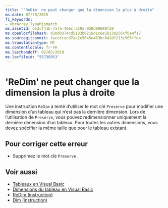 ```yaml
---
title: "'ReDim' ne peut changer que la dimension la plus à droite"
ms.date: 07/20/2015
f1_keywords:
- vbrArray_TypeMismatch
ms.assetid: d53cf41b-7a7a-466c-a29a-920d99698fa9
ms.openlocfilehash: d20d0374cd5183b6216d1c6e5b138256cf0a4f17
ms.sourcegitcommit: facefcacd7ae2e5645e463bc841df213c505ffd4
ms.translationtype: MT
ms.contentlocale: fr-FR
ms.lasthandoff: 02/05/2019
ms.locfileid: "55738953"
---
```

# <a name="redim-can-only-change-the-right-most-dimension"></a>'ReDim' ne peut changer que la dimension la plus à droite
Une instruction `ReDim` a tenté d’utiliser le mot clé `Preserve` pour modifier une dimension d’un tableau qui n’est pas la dernière dimension. Lors de l’utilisation de `Preserve`, vous pouvez redimensionner uniquement la dernière dimension d’un tableau. Pour toutes les autres dimensions, vous devez spécifier la même taille que pour le tableau existant.  
  
## <a name="to-correct-this-error"></a>Pour corriger cette erreur  
  
-   Supprimez le mot clé `Preserve` .  
  
## <a name="see-also"></a>Voir aussi
- [Tableaux en Visual Basic](~/docs/visual-basic/programming-guide/language-features/arrays/index.md)
- [Dimensions du tableau en Visual Basic](~/docs/visual-basic/programming-guide/language-features/arrays/array-dimensions.md)
- [ReDim (instruction)](../../visual-basic/language-reference/statements/redim-statement.md)
- [Dim (instruction)](../../visual-basic/language-reference/statements/dim-statement.md)
